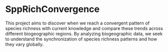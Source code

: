 # SppRichConvergence
This project aims to discover when we reach a convergent pattern of species richness with current knowledge and compare these trends across different biogeographic regions. By analyzing biogeographic data, we seek to understand the synchronization of species richness patterns and how they vary globally.
